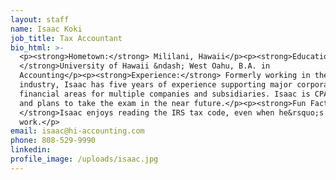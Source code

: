 ```yaml
---
layout: staff
name: Isaac Koki
job_title: Tax Accountant
bio_html: >-
  <p><strong>Hometown:</strong> Mililani, Hawaii</p><p><strong>Education:
  </strong>University of Hawaii &ndash; West Oahu, B.A. in
  Accounting</p><p><strong>Experience:</strong> Formerly working in the private
  industry, Isaac has five years of experience supporting major corporate
  financial areas for multiple companies and subsidiaries. Isaac is CPA eligible
  and plans to take the exam in the near future.</p><p><strong>Fun Fact:
  </strong>Isaac enjoys reading the IRS tax code, even when he&rsquo;s not at
  work.</p>
email: isaac@hi-accounting.com
phone: 808-529-9990
linkedin:
profile_image: /uploads/isaac.jpg
---
```


